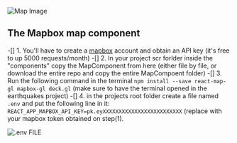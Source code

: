 
![Map Image](https://user-images.githubusercontent.com/59925070/184538551-1f5801b4-ab4f-436e-9b1a-0d4b69b946e2.png)

## The Mapbox map component

-[] 1. You'll have to create a [mapbox](https://account.mapbox.com) account and obtain an API key (it's free to up 5000 requests/month)
-[] 2. In your project scr forlder inside the "components" copy the MapComponent from here (either file by file, or download the entire repo and copy the entire MapCompoent folder)
-[] 3. Run the following command in the terminal `npm install --save react-map-gl mapbox-gl deck.gl` (make sure to have the terminal opened in the earthquakes project)
-[] 4. in the projects root folder create a file named `.env` and put the following line in it: `REACT_APP_MAPBOX_API_KEY=pk.eyXXXXXXXXXXXXXXXXXXXXXXXXX` (replace with your mapbox token obtained on step(1).

![.env FILE](https://user-images.githubusercontent.com/59925070/184538998-cdf38cbf-618f-4d5b-9db4-e5b4eec8bfb4.png)
